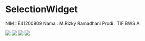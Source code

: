# SelectionWidget
NIM : E41200809
Nama : M.Rizky Ramadhani
Prodi : TIF BWS A

![](SStugas/Home.jpeg)
![](SStugas/listView.jpeg)
![](SStugas/Spinner.jpeg)
![](SStugas/AutoCompleteText.jpeg)
